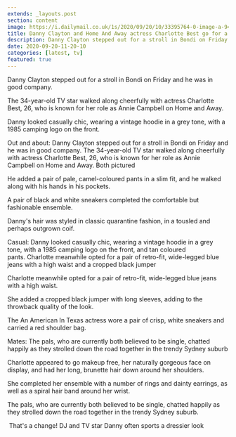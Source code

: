 ```yaml
---
extends: _layouts.post
section: content
image: https://i.dailymail.co.uk/1s/2020/09/20/10/33395764-0-image-a-94_1600595333914.jpg 
title: Danny Clayton and Home And Away actress Charlotte Best go for a stroll in Bondi 
description: Danny Clayton stepped out for a stroll in Bondi on Friday and he was in good company.  
date: 2020-09-20-11-20-10 
categories: [latest, tv] 
featured: true 
--- 
```

Danny Clayton stepped out for a stroll in Bondi on Friday and he was in good company. 

The 34-year-old TV star walked along cheerfully with actress Charlotte Best, 26, who is known for her role as Annie Campbell on Home and Away. 

Danny looked casually chic, wearing a vintage hoodie in a grey tone, with a 1985 camping logo on the front.  

Out and about: Danny Clayton stepped out for a stroll in Bondi on Friday and he was in good company. The 34-year-old TV star walked along cheerfully with actress Charlotte Best, 26, who is known for her role as Annie Campbell on Home and Away. Both pictured 

He added a pair of pale, camel-coloured pants in a slim fit, and he walked along with his hands in his pockets. 

A pair of black and white sneakers completed the comfortable but fashionable ensemble.  

Danny's hair was styled in classic quarantine fashion, in a tousled and perhaps outgrown coif. 

Casual: Danny looked casually chic, wearing a vintage hoodie in a grey tone, with a 1985 camping logo on the front, and tan coloured pants. Charlotte meanwhile opted for a pair of retro-fit, wide-legged blue jeans with a high waist and a cropped black jumper

Charlotte meanwhile opted for a pair of retro-fit, wide-legged blue jeans with a high waist. 

She added a cropped black jumper with long sleeves, adding to the throwback quality of the look. 

The An American In Texas actress wore a pair of crisp, white sneakers and carried a red shoulder bag. 

Mates: The pals, who are currently both believed to be single, chatted happily as they strolled down the road together in the trendy Sydney suburb

Charlotte appeared to go makeup free, her naturally gorgeous face on display, and had her long, brunette hair down around her shoulders. 

She completed her ensemble with a number of rings and dainty earrings, as well as a spiral hair band around her wrist. 

The pals, who are currently both believed to be single, chatted happily as they strolled down the road together in the trendy Sydney suburb. 

 That's a change! DJ and TV star Danny often sports a dressier look 

